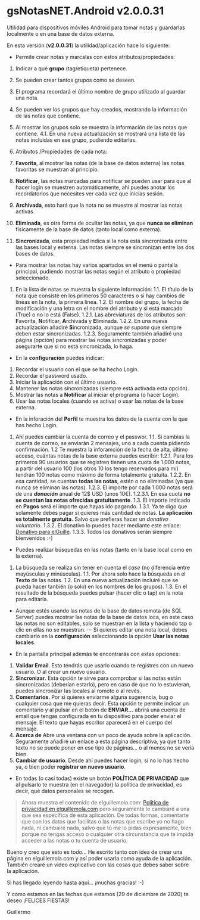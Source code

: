 # gsNotasNET.Android v2.0.0.31
Utilidad para dispositivos móviles Android para tomar notas y guardarlas localmente o en una base de datos externa.

En esta versión (**v2.0.0.31**) la utilidad/aplicación hace lo siguiente:

* Permite crear notas y marcalas con estos atributos/propiedades:

1. Indicar a qué **grupo** (tag/etiqueta) pertenece.
  1. Se pueden crear tantos grupos como se deseen.
  2. El programa recordará el último nombre de grupo utilizado al guardar una nota.
  3. Se pueden ver los grupos que hay creados, mostrando la información de las notas que contiene.
  4. Al mostrar los grupos solo se muestra la información de las notas que contiene.
    4.1. En una nueva actualización se mostrará una lista de las notas incluidas en ese grupo, pudiendo editarlas.

2. Atributos /Propiedades de cada nota:

  1. **Favorita**, al mostrar las notas (de la base de datos externa) las notas favoritas se muestran al principio.
  2. **Notificar**, las notas marcadas para notificar se pueden usar para que al hacer login se muestren automáticamente, ahí puedes anotar los recordatorios que necesites ver cada vez que inicias sesión.
  3. **Archivada**, esto hará que la nota no se muestre al mostrar las notas activas.
  4. **Eliminada**, es otra forma de ocultar las notas, ya que **nunca se eliminan** físicamente de la base de datos (tanto local como externa).
  5. **Sincronizada**, esta propiedad indica si la nota está sincronizada entre las bases local y externa. Las notas siempre se sincronizan entre las dos bases de datos.

* Para mostrar las notas hay varios apartados en el menú o pantalla principal, pudiendo mostrar las notas según el atributo o propiedad seleccionado.

1. En la lista de notas se muestra la siguiente información:
  1.1. El título de la nota que consiste en los primeros 50 caracteres o si hay cambios de líneas en la nota, la primera línea.
  1.2. El nombre del grupo, la fecha de modificación y una letra cn el nombre del atributo y si está marcado (True) o no lo está (False).
    1.2.1. Las abreviaturas de los atributos son: **F**avorita, **N**otificar, **A**rchivada y **E**liminada.
    1.2.2. En una nueva actualización añadiré **S**incronizada, aunque _se supone_ que siempre deben estar sincronizadas.
    1.2.3. Seguramente también añadiré una página (opción) para mostrar las notas sincronizadas y poder asegurarte que si no está sincronizada, lo haga.

* En la **configuración** puedes indicar:

1. Recordar el usuario con el que se ha hecho Login.
2. Recordar el password usado.
3. Iniciar la aplicación con el último usuario.
4. Mantener las notas sincronizadas (siempre está activada esta opción).
5. Mostrar las notas a **Notificar** al iniciar el programa (o hacer Login).
6. Usar las notas locales (cuando se activa) o usar las notas de la base externa.

* En la inforación del **Perfil** te muestra los datos de la cuenta con la que has hecho Login.

1. Ahí puedes cambiar la cuenta de correo y el passwor.
  1.1. Si cambias la cuenta de correo, se enviarán 2 mensajes, uno a cada cuenta pidiendo confirmación.
  1.2 Te muestra la inforamción de la fecha de alta, último acceso, cuántas notas de la base externa puedes escribir:
    1.2.1. Para los primeros 90 usuarios que se registren tienen una cuota de 1.000 notas, a partir del usuario 100 (los otros 10 los tengo reservados para mí) tendrán 100 notas como máximo de forma totalmente gratuita.
    1.2.2. En esa cantidad, se cuentan **todas las notas**, estén o no eliminadas (ya que nunca se eliminan las notas).
    1.2.3. El importe por cada 1.000 notas será de una **_donación_** anual de 12$ USD (unos 10€). 
      1.2.3.1. En esa cuota **no se cuentan las notas ofrecidas gratuitamente**.
  1.3. El importe indicado en **Pagos** será el importe que hayas ido pagando.
    1.3.1. Ya te digo que solamente debes pagar si quieres más cantidad de notas. **La aplicación es totalmente gratuita**. Salvo que prefieras hacer un _donativo voluntario_.
    1.3.2. El donativo lo puedes hacer mediante este enlace: [Donativo para elGuille](https://www.paypal.com/donate?token=WBZOeXqlea5enl-OaI8HmUvFhUla47934oYB8N9VGDUHSlKViVP7BDVIEP_cuttlmrwvkPnMMa_AQqxo).
    1.3.3. Todos los donativos serán siempre bienvenidos :-) 

* Puedes realizar búsquedas en las notas (tanto en la base local como en la externa).

1. La búsqueda se realiza sin tener en cuenta el _case_ (no diferencia entre mayúsculas y minúsculas).
  1.1. Por ahora solo hace la búsqueda en el **Texto** de las notas.
  1.2. En una nueva actualización incluiré que se pueda hacer tanbién (o solo) en los nombres de los grupos).
  1.3. En el resultado de la búsqueda puedes pulsar (hacer clic o tap) en la nota para editarla.

* Aunque estés usando las notas de la base de datos remota (de SQL Server) puedes mostrar las notas de la base de datos loca, en este caso las notas no son editables, solo se muestran en la lista y haciendo tap o clic en ellas no se muestran.
⋅⋅⋅ Si quieres editar una nota local, debes cambiarlo en la **configuración** seleccionando la opción **Usar las notas locales**.

* En la pantalla principal además te encontrarás con estas opciones:

1. **Validar Email**. Esto tendrás que usarlo cuando te registres con un nuevo usuario. O al crear un nuevo usuario.
2. **Sincronizar**. Esta opción te sirve para comprobar si las notas están sincronizadas (deberían estarlo), pero en caso de que no lo estuvieran, puedes sincronizar las locales al romoto o al revés.
3. **Comentarios**. Por si quieres enviarme alguna sugerencia, bug o cualquier cosa que me quieras decir. Esta opción te permite indicar un comentario y al pulsar en el botón de **ENVIAR...** abrirá una cuenta de email que tengas configurada en tu dispositivo para poder enviar el mensaje. El texto que hayas escritor aparecerá en el cuerpo del mensaje.
4. **Acerca de** Abre una ventana con un poco de ayuda sobre la aplicación. Seguramente añadiré un enlace a esta página descriptiva, ya que tanto texto no se puede poner en ese tipo de páginas... o al menos no se vería bien.
5.  **Cambiar de usuario**. Desde ahí puedes hacer login, si no lo has hecho ya, o bien poder **registrar un nuevo usuario**.

* En todas (o casi todas) existe un botón **POLÍTICA DE PRIVACIDAD** que al pulsarlo te muestra (en el navegador) la política de privacidad, es decir, qué datos personales se recogen.

> Ahora muestra el contenido de elguillemola.com: [Política de privacidad en elguillemola.com](https://www.elguillemola.com/politica-de-privacidad/) pero seguramente lo cambiaré a una que sea específica de esta aplicación.
> De todas formas, comentarte que con los datos que facilitas o las notas que escribe yo no hago nada, ni cambairé nada, salvo que tú me lo pidas expresamente, bien porque no tengas acceso o cualquier otra circunstancia que te impida acceder a las notas o tu cuenta de usuario.

Bueno y creo que esto es todo... 
He escrito tanto con idea de crear una página en elguillemola.com y así poder usarla como ayuda de la aplicación.
También crearé un video explicativo con las cosas que debes saber sobre la aplicación.

Si has llegado leyendo hasta aquí... ¡muchas gracias! :-)

Y como estamos en las fechas que estamos (29 de diciembre de 2020) te deseo ¡FELICES FIESTAS! 

Guillermo
